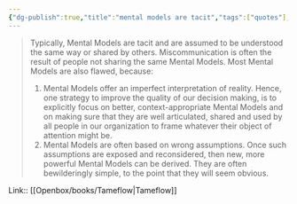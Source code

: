 ```yaml
---
{"dg-publish":true,"title":"mental models are tacit","tags":["quotes"],"date":"2023-02-13T08:47:43+04:00","alias":"mental models are tacit","dg-path":"/quotes/202302130847.md","permalink":"/quotes/202302130847/","dgPassFrontmatter":true}
---
```



> Typically, Mental Models are tacit and are assumed to be understood the same way or shared by others. Miscommunication is often the result of people not sharing the same Mental Models. Most Mental Models are also flawed, because: 
> 1. Mental Models offer an imperfect interpretation of reality. Hence, one strategy to improve the quality of our decision making, is to explicitly focus on better, context-appropriate Mental Models and on making sure that they are well articulated, shared and used by all people in our organization to frame whatever their object of attention might be. 
> 2. Mental Models are often based on wrong assumptions. Once such assumptions are exposed and reconsidered, then new, more powerful Mental Models can be derived. They are often bewilderingly simple, to the point that they will seem obvious.

Link:: [[Openbox/books/Tameflow\|Tameflow]]

